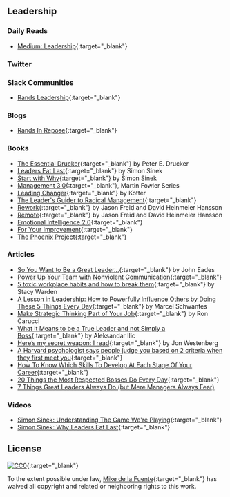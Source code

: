 ## Leadership
### Daily Reads
- [Medium: Leadership](https://medium.com/tag/leadership/latest){:target="_blank"}

### Twitter

### Slack Communities
- [Rands Leadership](http://randsinrepose.com/welcome-to-rands-leadership-slack/){:target="_blank"}

### Blogs
- [Rands In Repose](http://randsinrepose.com/blog/){:target="_blank"}

### Books
- [The Essential Drucker](){:target="_blank"} by Peter E. Drucker
- [Leaders Eat Last](){:target="_blank"} by Simon Sinek
- [Start with Why](){:target="_blank"} by Simon Sinek
- [Management 3.0](){:target="_blank"}, Martin Fowler Series
- [Leading Changer](){:target="_blank"} by Kotter
- [The Leader's Guider to Radical Management](){:target="_blank"}
- [Rework](){:target="_blank"} by Jason Freid and David Heinmeier Hansson
- [Remote](){:target="_blank"} by Jason Freid and David Heinmeier Hansson
- [Emotional Intelligence 2.0](){:target="_blank"}
- [For Your Improvement](){:target="_blank"}
- [The Phoenix Project](){:target="_blank"}

### Articles
- [So You Want to Be a Great Leader...](https://www.linkedin.com/pulse/so-you-want-great-leader-john-eades){:target="_blank"} by John Eades
- [Power Up Your Team with Nonviolent Communication](http://firstround.com/review/power-up-your-team-with-nonviolent-communication-principles/){:target="_blank"}
- [5 toxic workplace habits and how to break them](https://www.pluralsight.com/blog/career/break-these-bad-work-habits){:target="_blank"} by Stacy Warden
- [A Lesson in Leadership: How to Powerfully Influence Others by Doing These 5 Things Every Day](http://www.inc.com/marcel-schwantes/a-lesson-in-leadership-how-to-powerfully-influence-others-by-doing-these-5-thing.html){:target="_blank"} by Marcel Schwantes
- [Make Strategic Thinking Part of Your Job](https://hbr.org/2016/10/make-strategic-thinking-part-of-your-job){:target="_blank"} by Ron Carucci
- [What it Means to be a True Leader and not Simply a Boss](http://www.lifehack.org/489013/what-it-means-to-be-a-true-leader-and-not-simply-a-boss){:target="_blank"} by Aleksandar Ilic
- [Here’s my secret weapon: I read](https://medium.com/hi-my-name-is-jon/heres-my-secret-weapon-i-read-1bf722d1cfeb#.6rkcm0h4o){:target="_blank"}  by Jon Westenberg
- [A Harvard psychologist says people judge you based on 2 criteria when they first meet you](http://www.businessinsider.com/harvard-psychologist-amy-cuddy-how-people-judge-you-2016-1){:target="_blank"} 
- [How To Know Which Skills To Develop At Each Stage Of Your Career](https://www.fastcompany.com/3059358/your-most-productive-self/how-to-know-which-skills-to-develop-at-each-stage-of-your-career){:target="_blank"} 
- [20 Things the Most Respected Bosses Do Every Day](http://www.inc.com/bill-murphy-jr/want-to-be-a-highly-respected-boss-20-things-to-do-every-day.html){:target="_blank"} 
- [7 Things Great Leaders Always Do (but Mere Managers Always Fear)](http://www.inc.com/bill-murphy-jr/7-things-great-leaders-always-do-but-mere-managers-always-fear.html)

### Videos
- [Simon Sinek: Understanding The Game We're Playing](https://www.youtube.com/watch?v=sjxNTcsquG8){:target="_blank"} 
- [Simon Sinek: Why Leaders Eat Last](https://www.youtube.com/watch?v=ReRcHdeUG9Y){:target="_blank"} 

## License

[![CC0](https://mirrors.creativecommons.org/presskit/buttons/88x31/svg/cc-zero.svg)](https://creativecommons.org/publicdomain/zero/1.0/){:target="_blank"}

To the extent possible under law, [Mike de la Fuente](http://twitter.highfiveboom.com){:target="_blank"} has waived all copyright and related or neighboring rights to this work.

